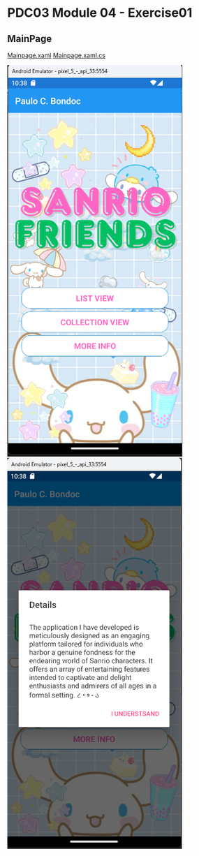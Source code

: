 # PDC03 Module 04 - Exercise01

## MainPage
[Mainpage.xaml](Modlde04/MainPage.xaml)
[Mainpage.xaml.cs](Modlde04/MainPage.xaml.cs)

![Main Page](Screenshots/Mainpage.png)
![Main Page](Screenshots/Mainpage-Alert.png)
